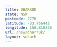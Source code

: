 ```yaml
---
title: DHARRUK
state: NSW
postcode: 2770
latitude: -33.756443
longitude: 150.810246
url: /nsw/dharruk/
layout: suburb
---
```

